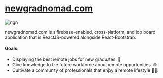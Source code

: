 # [newgradnomad.com](https://newgradnomad.com/) 
![ngn](https://github.com/NewGradNomad/newgradnomad.com/actions/workflows/firebase-hosting-merge.yml/badge.svg) 

newgradnomad.com is a firebase-enabled, cross-platform, and job board application that is ReactJS-powered alongside React-Bootstrap.
#### Goals:
- Displaying the best remote jobs for new graduates. 💼
- Give knowledge to the future workforce about remote oppurtunities. 🌐
- Cultivate a community of professionals that enjoy a remote lifestyle 🧑‍🌾.
